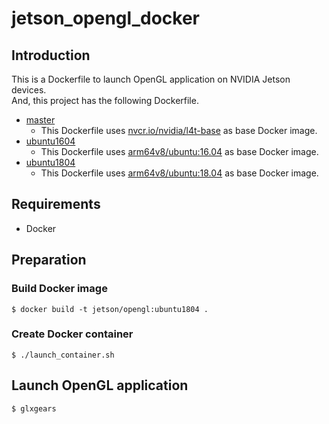 # jetson_opengl_docker

## Introduction
This is a Dockerfile to launch OpenGL application on NVIDIA Jetson devices.  
And, this project has the following Dockerfile.

- [master](https://github.com/atinfinity/jetson_opengl_docker/tree/master)
  - This Dockerfile uses [nvcr.io/nvidia/l4t-base](https://ngc.nvidia.com/catalog/containers/nvidia:l4t-base) as base Docker image.
- [ubuntu1604](https://github.com/atinfinity/jetson_opengl_docker/tree/ubuntu1604)
  - This Dockerfile uses [arm64v8/ubuntu:16.04](https://hub.docker.com/r/arm64v8/ubuntu/) as base Docker image.
- [ubuntu1804](https://github.com/atinfinity/jetson_opengl_docker/tree/ubuntu1804)
  - This Dockerfile uses [arm64v8/ubuntu:18.04](https://hub.docker.com/r/arm64v8/ubuntu/) as base Docker image.

## Requirements
* Docker

## Preparation
### Build Docker image
```
$ docker build -t jetson/opengl:ubuntu1804 .
```

### Create Docker container
```
$ ./launch_container.sh
```

## Launch OpenGL application
```
$ glxgears
```
